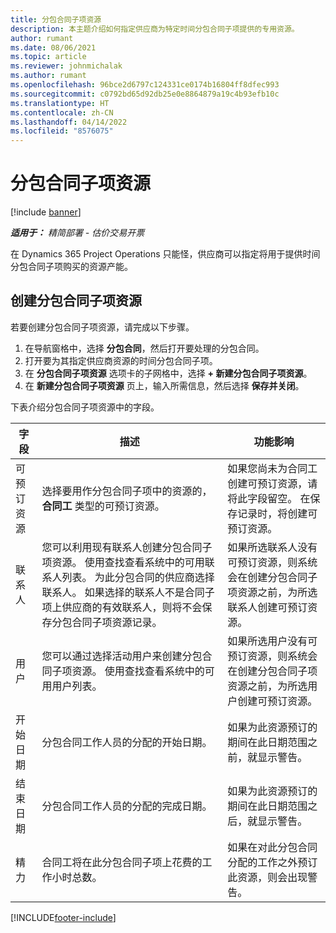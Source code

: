 ```yaml
---
title: 分包合同子项资源
description: 本主题介绍如何指定供应商为特定时间分包合同子项提供的专用资源。
author: rumant
ms.date: 08/06/2021
ms.topic: article
ms.reviewer: johnmichalak
ms.author: rumant
ms.openlocfilehash: 96bce2d6797c124331ce0174b16804ff8dfec993
ms.sourcegitcommit: c0792bd65d92db25e0e8864879a19c4b93efb10c
ms.translationtype: HT
ms.contentlocale: zh-CN
ms.lasthandoff: 04/14/2022
ms.locfileid: "8576075"
---
```

# <a name="subcontract-line-resources"></a>分包合同子项资源

[!include [banner](../../includes/dataverse-preview.md)]

_**适用于：** 精简部署 - 估价交易开票_

在 Dynamics 365 Project Operations 只能怪，供应商可以指定将用于提供时间分包合同子项购买的资源产能。

## <a name="create-subcontract-line-resources"></a>创建分包合同子项资源

若要创建分包合同子项资源，请完成以下步骤。

1. 在导航窗格中，选择 **分包合同**，然后打开要处理的分包合同。
2. 打开要为其指定供应商资源的时间分包合同子项。
3. 在 **分包合同子项资源** 选项卡的子网格中，选择 **+ 新建分包合同子项资源**。
4. 在 **新建分包合同子项资源** 页上，输入所需信息，然后选择 **保存并关闭**。

下表介绍分包合同子项资源中的字段。

| 字段 | 描述 | 功能影响 |
| ----- | ----------- | ----------------- |
| 可预订资源 | 选择要用作分包合同子项中的资源的，**合同工** 类型的可预订资源。| 如果您尚未为合同工创建可预订资源，请将此字段留空。 在保存记录时，将创建可预订资源。  |
| 联系人​​ | 您可以利用现有联系人创建分包合同子项资源。 使用查找查看系统中的可用联系人列表。 为此分包合同的供应商选择联系人。 如果选择的联系人不是合同子项上供应商的有效联系人，则将不会保存分包合同子项资源记录。| 如果所选联系人没有可预订资源，则系统会在创建分包合同子项资源之前，为所选联系人创建可预订资源。 |
| 用户 | 您可以通过选择活动用户来创建分包合同子项资源。 使用查找查看系统中的可用用户列表。| 如果所选用户没有可预订资源，则系统会在创建分包合同子项资源之前，为所选用户创建可预订资源。 |
| 开始日期 | 分包合同工作人员的分配的开始日期。| 如果为此资源预订的期间在此日期范围之前，就显示警告。 |
| 结束日期 | 分包合同工作人员的分配的完成日期。| 如果为此资源预订的期间在此日期范围之后，就显示警告。 |
| 精力 | 合同工将在此分包合同子项上花费的工作小时总数。| 如果在对此分包合同分配的工作之外预订此资源，则会出现警告。 |


[!INCLUDE[footer-include](../../includes/footer-banner.md)]
